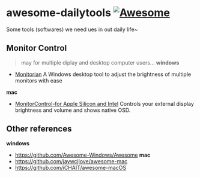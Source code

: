 # awesome-dailytools [![Awesome](https://cdn.rawgit.com/sindresorhus/awesome/d7305f38d29fed78fa85652e3a63e154dd8e8829/media/badge.svg)](https://github.com/sindresorhus/awesome)
Some tools (softwares) we need ues in out daily life~

## Monitor Control
> may for multiple diplay and desktop computer users...
**windows**
- [Monitorian](https://github.com/emoacht/Monitorian) A Windows desktop tool to adjust the brightness of multiple monitors with ease

**mac**
- [MonitorControl-for Apple Silicon and Intel](https://github.com/MonitorControl/MonitorControl) Controls your external display brightness and volume and shows native OSD. 

## Other references

**windows**
- https://github.com/Awesome-Windows/Awesome
**mac**
- https://github.com/jaywcjlove/awesome-mac
- https://github.com/iCHAIT/awesome-macOS
